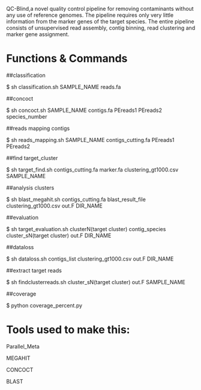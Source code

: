 QC-Blind,a novel quality control pipeline for removing contaminants without any use of reference genomes. The pipeline requires only very little information from the marker genes of the target species. The entire pipeline consists of unsupervised read assembly, contig binning, read clustering and marker gene assignment. 



Functions & Commands
===========

##classification

$ sh classification.sh SAMPLE_NAME reads.fa

##concoct

$ sh concoct.sh SAMPLE_NAME contigs.fa PEreads1 PEreads2 species_number

##reads mapping contigs

$ sh reads_mapping.sh SAMPLE_NAME contigs_cutting.fa PEreads1 PEreads2

##find target_cluster

$ sh target_find.sh contigs_cutting.fa marker.fa clustering_gt1000.csv SAMPLE_NAME

##analysis clusters

$ sh blast_megahit.sh contigs_cutting.fa blast_result_file clustering_gt1000.csv out.F DIR_NAME

##evaluation

$ sh target_evaluation.sh clusterN(target cluster) contig_species cluster_sN(target cluster) out.F DIR_NAME

##dataloss

$ sh dataloss.sh contigs_list clustering_gt1000.csv out.F DIR_NAME

##extract target reads

$ sh findclusterreads.sh cluster_sN(target cluster) out.F SAMPLE_NAME

##coverage

$ python coverage_percent.py


Tools used to make this:
===========

Parallel_Meta

MEGAHIT

CONCOCT

BLAST